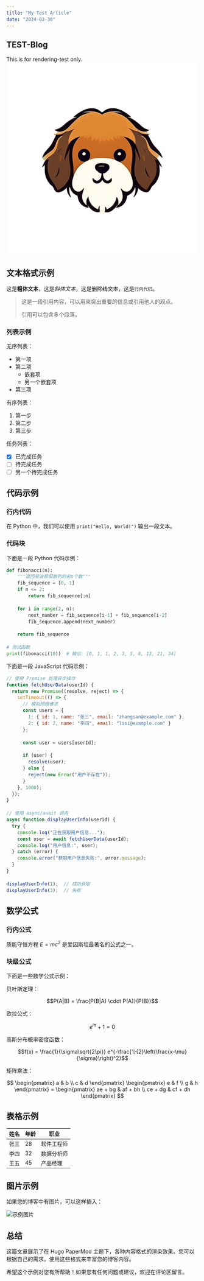 ```yaml
---
title: "My Test Article"
date: "2024-03-30"
---
```

## TEST-Blog
This is for rendering-test only. 
![image](logo.png)

## 文本格式示例

这是**粗体文本**，这是*斜体文本*，这是~~删除线文本~~，这是`行内代码`。

> 这是一段引用内容，可以用来突出重要的信息或引用他人的观点。
> 
> 引用可以包含多个段落。

### 列表示例

无序列表：

- 第一项
- 第二项
  - 嵌套项
  - 另一个嵌套项
- 第三项

有序列表：

1. 第一步
2. 第二步
3. 第三步

任务列表：

- [x] 已完成任务
- [ ] 待完成任务
- [ ] 另一个待完成任务

## 代码示例

### 行内代码

在 Python 中，我们可以使用 `print("Hello, World!")` 输出一段文本。

### 代码块

下面是一段 Python 代码示例：

```python
def fibonacci(n):
    """返回斐波那契数列的前n个数"""
    fib_sequence = [0, 1]
    if n <= 2:
        return fib_sequence[:n]
    
    for i in range(2, n):
        next_number = fib_sequence[i-1] + fib_sequence[i-2]
        fib_sequence.append(next_number)
    
    return fib_sequence

# 测试函数
print(fibonacci(10))  # 输出: [0, 1, 1, 2, 3, 5, 8, 13, 21, 34]
```

下面是一段 JavaScript 代码示例：

```javascript
// 使用 Promise 处理异步操作
function fetchUserData(userId) {
  return new Promise((resolve, reject) => {
    setTimeout(() => {
      // 模拟网络请求
      const users = {
        1: { id: 1, name: "张三", email: "zhangsan@example.com" },
        2: { id: 2, name: "李四", email: "lisi@example.com" }
      };
      
      const user = users[userId];
      
      if (user) {
        resolve(user);
      } else {
        reject(new Error("用户不存在"));
      }
    }, 1000);
  });
}

// 使用 async/await 调用
async function displayUserInfo(userId) {
  try {
    console.log("正在获取用户信息...");
    const user = await fetchUserData(userId);
    console.log("用户信息:", user);
  } catch (error) {
    console.error("获取用户信息失败:", error.message);
  }
}

displayUserInfo(1);  // 成功获取
displayUserInfo(3);  // 失败
```

## 数学公式

### 行内公式

质能守恒方程 $E=mc^2$ 是爱因斯坦最著名的公式之一。

### 块级公式

下面是一些数学公式示例：

贝叶斯定理：

$$P(A|B) = \frac{P(B|A) \cdot P(A)}{P(B)}$$

欧拉公式：

$$e^{i\pi} + 1 = 0$$

高斯分布概率密度函数：

$$f(x) = \frac{1}{\sigma\sqrt{2\pi}} e^{-\frac{1}{2}\left(\frac{x-\mu}{\sigma}\right)^2}$$

矩阵乘法：

$$
\begin{pmatrix}
a & b \\
c & d
\end{pmatrix}
\begin{pmatrix}
e & f \\
g & h
\end{pmatrix} =
\begin{pmatrix}
ae + bg & af + bh \\
ce + dg & cf + dh
\end{pmatrix}
$$

## 表格示例

| 姓名 | 年龄 | 职业 |
|------|------|------|
| 张三 | 28   | 软件工程师 |
| 李四 | 32   | 数据分析师 |
| 王五 | 45   | 产品经理 |

## 图片示例

如果您的博客中有图片，可以这样插入：

![示例图片](https://via.placeholder.com/800x400)

## 总结

这篇文章展示了在 Hugo PaperMod 主题下，各种内容格式的渲染效果。您可以根据自己的需求，使用这些格式来丰富您的博客内容。

希望这个示例对您有所帮助！如果您有任何问题或建议，欢迎在评论区留言。
